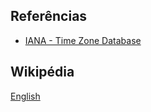 
## Referências
* [IANA - Time Zone Database](https://www.iana.org/time-zones)

## Wikipédia
[English](https://en.wikipedia.org/wiki/Tz_database)